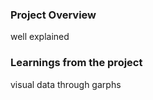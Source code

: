 ### Project Overview

 well explained


### Learnings from the project

 visual data through garphs


